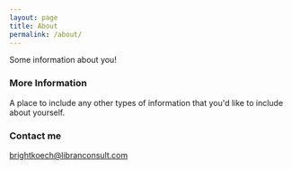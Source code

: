 ```yaml
---
layout: page
title: About
permalink: /about/
---
```


Some information about you!

### More Information

A place to include any other types of information that you'd like to include about yourself.

### Contact me

[brightkoech@libranconsult.com](mailto:brightkoech@libranconsult.com)